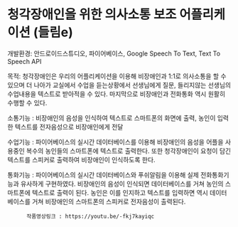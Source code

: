 # 청각장애인을 위한 의사소통 보조 어플리케이션 (들림e)

개발환경: 안드로이드스튜디오, 파이어베이스, Google Speech To Text, Text To Speech API 

목적: 청각장애인은 우리의 어플리케이션을 이용해 비장애인과 1:1로 의사소통을 할 수 있으며 더 나아가 교실에서 수업을 듣는상황에서 
      선생님에게 질문, 들리지않는 선생님의 수업내용을 텍스트로 받아적을 수 있다. 마지막으로 비장애인과 전화통화 역시 원활히 수행할 수 있다.
      
         
         
소통기능 : 비장애인의 음성을 인식하여 텍스트로 스마트폰의 화면에 출력, 농인이 입력한 텍스트를 전자음성으로 비장애인에게 전달 


수업기능 : 파이어베이스의 실시간 데이터베이스를 이용해 비장애인의 음성을 어플을 사용중인 복수의 농인들의 스마트폰에 텍스트로 출력한다.
          또한 청각장애인이 요청이 담긴 텍스트를 스피커로 출력하여 비장애인이 인식하도록 한다.


통화기능 : 파이어베이스의 실시간 데이터베이스와 푸쉬알림을 이용해 실제 전화통화기능과 유사하게 구현하였다. 
          비장애인의 음성이 인식되면 데이터베이스를 거쳐 농인의 스마트폰에 텍스트로 출력이 된다. 농인은 이를 인지하고 
          텍스트를 입력하면 역시 데이터베이스를 거쳐 비장애인의 스마트폰의 스피커로 전자음성이 출력된다. 
          
          
          
          
          
          
          작품영상링크 : https://youtu.be/-fkj7kayiqc
          
